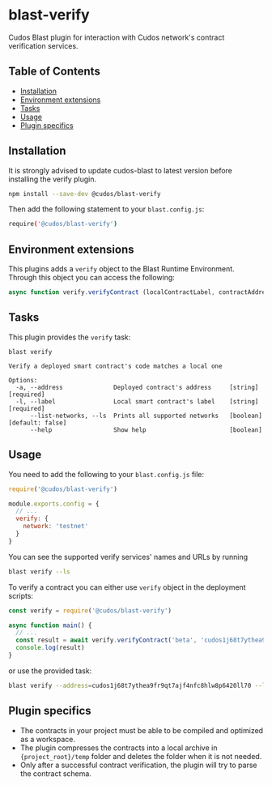 # blast-verify

Cudos Blast plugin for interaction with Cudos network's contract verification services.

## Table of Contents
* [Installation](#installation)
* [Environment extensions](#environment-extensions)
* [Tasks](#tasks)
* [Usage](#usage)
* [Plugin specifics](#plugin-specifics)

## Installation

It is strongly advised to update cudos-blast to latest version before installing the verify plugin.

```bash
npm install --save-dev @cudos/blast-verify
```

Then add the following statement to your `blast.config.js`:

```bash
require('@cudos/blast-verify')
```

## Environment extensions

This plugins adds a `verify` object to the Blast Runtime Environment. Through this object you can access the following:

```js
async function verify.verifyContract (localContractLabel, contractAddress): { verified: Boolean, parsed: Boolean, verificationError?: String, parsingError?: String }
```


## Tasks

This plugin provides the `verify` task:

```
blast verify

Verify a deployed smart contract's code matches a local one

Options:
  -a, --address              Deployed contract's address     [string] [required]
  -l, --label                Local smart contract's label    [string] [required]
      --list-networks, --ls  Prints all supported networks   [boolean] [default: false]
      --help                 Show help                       [boolean]
```

## Usage

You need to add the following to your `blast.config.js` file:

```js
require('@cudos/blast-verify')

module.exports.config = {
  // ...
  verify: {
    network: 'testnet'
  }
}
```

You can see the supported verify services' names and URLs by running

```bash
blast verify --ls
```

To verify a contract you can either use `verify` object in the deployment scripts:

```js
const verify = require('@cudos/blast-verify')

async function main() {
  // ...
  const result = await verify.verifyContract('beta', 'cudos1j68t7ythea9fr9qt7ajf4nfc8hlw8p6420ll70')
  console.log(result)
}
```

or use the provided task:

```bash
blast verify --address=cudos1j68t7ythea9fr9qt7ajf4nfc8hlw8p6420ll70 --label=beta
```

## Plugin specifics

- The contracts in your project must be able to be compiled and optimized as a workspace.
- The plugin compresses the contracts into a local archive in `{project_root}/temp` folder and deletes the folder when it is not needed.
- Only after a successful contract verification, the plugin will try to parse the contract schema.
